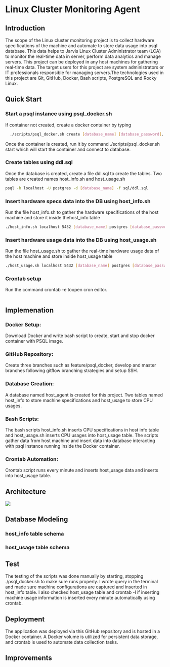 # Linux Cluster Monitoring Agent
 ## Introduction

The scope of the Linux cluster monitoring project is to collect hardware specifications of the machine and automate to store data usage into psql database. This data helps to Jarvis Linux Cluster Administrator team (LCA) to monitor the real-time data  in server, perform data analytics and manage servers. This project can be deployed in any host machines for gathering real-time data. The target users for this project are system administrators or IT professionals responsible for managing servers.The technologies used in this project are Git, GitHub, Docker, Bash scripts,  PostgreSQL and Rocky Linux.
 ## Quick Start
### Start a psql instance using psql_docker.sh
If container not created, create a docker container by typing
```bash
  ./scripts/psql_docker.sh create [database_name] [database_password]. 
   ```
Once the container is created, run it by command ./scripts/psql_docker.sh start which will start the container and connect to database.

### Create tables using ddl.sql

Once the database is created, create a file ddl.sql to create the tables. Two tables are created names host_info.sh and host_usage.sh
````bash
psql -h localhost -U postgres -d [database_name] -f sql/ddl.sql
````
### Insert hardware specs data into the DB using host_info.sh
Run the file host_info.sh to gather the hardware specifications of the host machine and store it inside thehost_info table
````bash
./host_info.sh localhost 5432 [database_name] postgres [database_password]
````
### Insert hardware usage data into the DB using host_usage.sh
Run the file host_usage.sh to gather the real-time hardware usage data of the host machine and store inside host_usage table
````bash
./host_usage.sh localhost 5432 [database_name] postgres [database_password]
````
### Crontab setup
Run the command crontab -e toopen cron editor.
````bash * * * * * bash /home/rocky/dev/jarvis_data_eng_UmaraniKumaresan/linux_sql/scripts/host_usage.sh localhost 5432 host_agentpostgres rocky1234 > /tmp/host_usage.log
````
## Implemenation
### Docker Setup:
Download Docker and write bash script to create, start and stop docker container with PSQL image.
### GitHub Repository:
Create three branches such as feature/psql_docker, develop and master branches following gitflow branching strategies and setup SSH.
### Database Creation:
A database named host_agent is created for this project. Two tables named host_info to store machine specifications and host_usage to store CPU usages.
### Bash Scripts:
The bash scripts host_info.sh inserts CPU specifications in host info table and host_usage.sh inserts CPU usages into host_usage table. The scripts gather data from host machine and insert data into database interacting with psql instance running inside the Docker container.
### Crontab Automation:
Crontab script runs every minute and inserts host_usage data and inserts into host_usage table.
## Architecture
![](\assets\linux_architechture.jpg)

## Database Modeling
### host_info table schema


### host_usage table schema


## Test
The testing of the scripts was done manually by starting, stopping ./psql_docker.sh to make sure runs properly. I wrote query in the terminal and made sure machine configurations are captured and inserted in host_info table. I also checked host_usage table and crontab -l if inserting machine usage information is inserted every minute automatically using crontab.

## Deployment
The application was deployed via this GitHub repository and is hosted in a Docker container. A Docker volume is utilized for persistent data storage, and crontab is used to automate data collection tasks.
## Improvements





